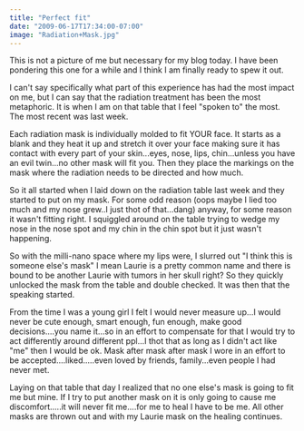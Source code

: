 ```yaml
---
title: "Perfect fit"
date: "2009-06-17T17:34:00-07:00"
image: "Radiation+Mask.jpg"
---
```


This is not a picture of me but necessary for my blog today. I have been pondering this one for a while and I think I am finally ready to spew it out.

I can't say specifically what part of this experience has had the most impact on me, but I can say that the radiation treatment has been the most metaphoric. It is when I am on that table that I feel "spoken to" the most. The most recent was last week. 

Each radiation mask is individually molded to fit YOUR face. It starts as a blank and they heat it up and stretch it over your face making sure it has contact with every part of your skin...eyes, nose, lips, chin...unless you have an evil twin...no other mask will fit you. Then they place the markings on the mask where the radiation needs to be directed and how much.

So it all started when I laid down on the radiation table last week and they started to put on my mask. For some odd reason (oops maybe I lied too much and my nose grew..I just thot of that...dang) anyway, for some reason it wasn't fitting right. I squiggled around on the table trying to wedge my nose in the nose spot and my chin in the chin spot but it just wasn't happening.

So with the milli-nano space where my lips were, I slurred out "I think this is someone else's mask" I mean Laurie is a pretty common name and there is bound to be another Laurie with tumors in her skull right? So they quickly unlocked the mask from the table and double checked. It was then that the speaking started.

From the time I was a young girl I felt I would never measure up...I would never be cute enough, smart enough, fun enough, make good decisions....you name it...so in an effort to compensate for that I would try to act differently around different ppl...I thot that as long as I didn't act like "me" then I would be ok. Mask after mask after mask I wore in an effort to be accepted....liked.....even loved by friends, family...even people I had never met.

Laying on that table that day I realized that no one else's mask is going to fit me but mine. If I try to put another mask on it is only going to cause me discomfort.....it will never fit me....for me to heal I have to be me. All other masks are thrown out and with my Laurie mask on the healing continues.